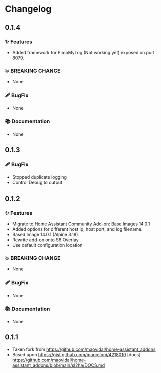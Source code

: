 # Changelog

## 0.1.4
### ✨ Features
- Added framework for PimpMyLog (Not working yet) exposed on port 8079.

### 💥 BREAKING CHANGE
- None

### 🩹 BugFix

- None

### 📚 Documentation

- None

## 0.1.3
### 🩹 BugFix

- Stopped duplicate logging
- Control Debug to output

## 0.1.2
### ✨ Features
- Migrate to [Home Assistant Community Add-on: Base Images](https://github.com/hassio-addons/addon-base) 14.0.1
- Added options for different host ip, host port, and log filename.
- Based Image 14.0.1 (Alpine 3.18)
- Rewrite add-on onto S6 Overlay
- Use default configuration location

### 💥 BREAKING CHANGE
- None

### 🩹 BugFix

- None

### 📚 Documentation

- None

## 0.1.1
- Taken fork from https://github.com/maovidal/home-assistant_addons
- Based upon https://gist.github.com/marcelom/4218010
[docs]: https://github.com/maovidal/home-assistant_addons/blob/main/sl2ha/DOCS.md
